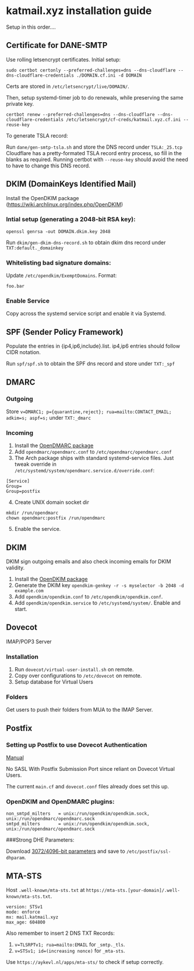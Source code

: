 # katmail.xyz installation guide
Setup in this order....

## Certificate for DANE-SMTP
Use rolling letsencrypt certificates.
Initial setup:

`sudo certbot certonly --preferred-challenges=dns --dns-cloudflare --dns-cloudflare-credentials ./DOMAIN.cf.ini -d DOMAIN`

Certs are stored in `/etc/letsencrypt/live/DOMAIN/`.

Then, setup systemd-timer job to do renewals, while preserving the same private key.

`certbot renew --preferred-challenges=dns --dns-cloudflare --dns-cloudflare-credentials /etc/letsencrypt/cf-creds/katmail.xyz.cf.ini --reuse-key`

To generate TSLA record:

Run `dane/gen-smtp-tsla.sh` and store the DNS record under `TSLA:_25.tcp`
Cloudflare has a pretty-formated TSLA record entry process, so fill in the blanks as required.
Running certbot with `--reuse-key` should avoid the need to have to change this DNS record.

## DKIM (DomainKeys Identified Mail)
Install the OpenDKIM package (https://wiki.archlinux.org/index.php/OpenDKIM)

### Intial setup (generating a 2048-bit RSA key):

`openssl genrsa -out DOMAIN.dkim.key 2048`

Run `dkim/gen-dkim-dns-record.sh` to obtain dkim dns record under `TXT:default._domainkey`

### Whitelisting bad signature domains:

Update `/etc/opendkim/ExemptDomains`. Format:

```
foo.bar
```

### Enable Service
Copy across the systemd service script and enable it via Systemd.

## SPF (Sender Policy Framework)
Populate the entries in {ip4,ip6,include}.list.
ip4,ip6 entries should follow CIDR notation.

Run `spf/spf.sh` to obtain the SPF dns record and store under `TXT:_spf`

## DMARC
### Outgoing
Store `v=DMARC1; p={quarantine,reject}; rua=mailto:CONTACT_EMAIL; adkim=s; aspf=s;` under `TXT:_dmarc`

### Incoming
1. Install the [OpenDMARC package](https://wiki.archlinux.org/index.php/OpenDMARC)
2. Add `opendmarc/opendmarc.conf` to `/etc/opendmarc/opendmarc.conf`
3. The Arch package ships with standard systemd-service files. Just tweak override in `/etc/systemd/system/opendmarc.service.d/override.conf`:
```
[Service]
Group=
Group=postfix
```
4. Create UNIX domain socket dir
```
mkdir /run/opendmarc
chown opendmarc:postfix /run/opendmarc
```
5. Enable the service.

## DKIM
DKIM sign outgoing emails and also check incoming emails for DKIM validity.

1. Install the [OpenDKIM package](https://wiki.archlinux.org/index.php/OpenDKIM)
2. Generate the DKIM key `opendkim-genkey -r -s myselector -b 2048 -d example.com`
3. Add `opendkim/opendkim.conf` to `/etc/opendkim/opendkim.conf`.
4. Add `opendkim/opendkim.service` to `/etc/systemd/system/`. Enable and start.

## Dovecot
IMAP/POP3 Server

### Installation
1. Run `dovecot/virtual-user-install.sh` on remote.
2. Copy over configurations to `/etc/dovecot` on remote.
3. Setup database for Virtual Users

### Folders
Get users to push their folders from MUA to the IMAP Server.

## Postfix
### Setting up Postfix to use Dovecot Authentication
[Manual](https://wiki2.dovecot.org/HowTo/PostfixAndDovecotSASL)

No SASL With Postfix Submission Port since reliant on Dovecot Virtual Users.

The current `main.cf` and `dovecot.conf` files already does set this up.

### OpenDKIM and OpenDMARC plugins:
```
non_smtpd_milters   = unix:/run/opendkim/opendkim.sock, unix:/run/opendmarc/opendmarc.sock
smtpd_milters       = unix:/run/opendkim/opendkim.sock, unix:/run/opendmarc/opendmarc.sock
```

###Strong DHE Parameters:

Download [3072/4096-bit parameters](https://github.com/internetstandards/dhe_groups) and save to `/etc/postfix/ssl-dhparam`.

## MTA-STS
Host `.well-known/mta-sts.txt` at `https://mta-sts.[your-domain]/.well-known/mta-sts.txt`.

```
version: STSv1
mode: enforce
mx: mail.katmail.xyz
max_age: 604800
```

Also remember to insert 2 DNS TXT Records:

1. `v=TLSRPTv1; rua=mailto:EMAIL` for `_smtp._tls`.
2. `v=STSv1; id=(increasing nonce)` for `_mta-sts`.

Use `https://aykevl.nl/apps/mta-sts/` to check if setup correctly.
